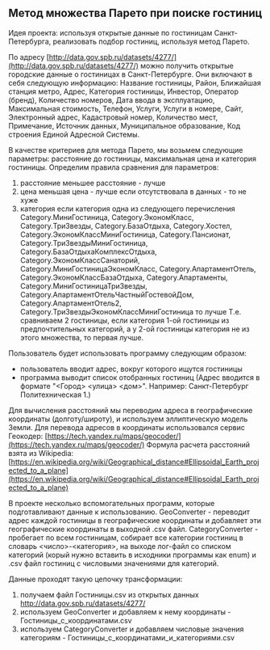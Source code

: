 ## Метод множества Парето при поиске гостиниц

Идея проекта: используя открытые данные по гостиницам Санкт-Петербурга, реализовать подбор гостиниц, используя метод Парето.

По адресу [http://data.gov.spb.ru/datasets/4277/](http://data.gov.spb.ru/datasets/4277/) можно получить открытые городские данные о гостиницах в Санкт-Петербурге.
Они включают в себя следующую информацию: Название гостиницы, Район, Ближайшая станция метро, Адрес, Категория гостиницы, 
Инвестор, Оператор (бренд), Количество номеров, Дата ввода в эксплуатацию, Максимальная стоимость, Телефон, Услуги, Услуги в номере, 
Сайт, Электронный адрес, Кадастровый номер, Количество мест, Примечание, Источник данных, Муниципальное образование, Код строения Единой Адресной Системы.

В качестве критериев для метода Парето, мы возьмем следующие параметры: расстояние до гостиницы, максимальная цена и категория гостиницы.
Определим правила сравнения для параметров: 
1) расстояние
	меньшее расстояние - лучше
2) цена
	меньшая цена - лучше
	если отсутствовала в данных - то не хуже
3) категория
	если категория одна из следующего перечисления
		Category.МиниГостиница,
		Category.ЭкономКласс,
		Category.ТриЗвезды,
		Category.БазаОтдыха,
		Category.Хостел,
		Category.ЭкономКлассМиниГостиница,
		Category.Пансионат,
		Category.ТриЗвездыМиниГостиница,
		Category.БазаОтдыхаКомплексОтдыха,
		Category.ЭкономКлассСанаторий,
		Category.МиниГостиницаЭкономКласс,
		Category.АпартаментОтель,
		Category.ЭкономКлассБазаОтдыха,
		Category.Апартаменты,
		Category.МиниГостиницаТриЗвезды,
		Category.АпартаментОтельЧастныйГостевойДом,
		Category.АпартаментОтель2,
		Category.ТриЗвездыЭкономКлассМиниГостиница
	то лучше
	Т.е. сравниваем 2 гостиницы, если категория 1-ой гостиницы из предпочтительных категорий, а у 2-ой гостиницы категория не из этого множества, 
	то первая лучше.
	
Пользователь будет использовать программу следующим образом:
 - пользователь вводит адрес, вокруг которого ищутся гостиницы
 - программа выводит список отобранных гостиниц
 (Адрес вводится в формате "<Город> <улица> <дом>". Например: Санкт-Петербург Политехническая 1.)
 
Для вычисления расстояний мы переводим адреса в географические координаты (долготу/широту), и используем эллиптическую модель Земли.
Для перевода адресов в координаты использовался сервис Геокодер:
[https://tech.yandex.ru/maps/geocoder/](https://tech.yandex.ru/maps/geocoder/)
Формула расчета расстояний взята из Wikipedia:
[https://en.wikipedia.org/wiki/Geographical_distance#Ellipsoidal_Earth_projected_to_a_plane](https://en.wikipedia.org/wiki/Geographical_distance#Ellipsoidal_Earth_projected_to_a_plane)

В проекте несколько вспомогательных программ, которые подготавливают данные к использованию.
GeoConverter - переводит адрес каждой гостиницы в географические координаты и добавляет эти географические координаты в выходной .csv файл.
CategoryConverter - пробегает по всем гостиницам, собирает все категории гостиниц в словарь <число>-<категория>, на выходе лог-файл со списком категорий (корый нужно вставить в исходники программы как enum) 
и .csv файл гостиниц с числовыми значениями для категорий.
 
Данные проходят такую цепочку трансформации:
1) получаем файл Гостиницы.csv из открытых данных http://data.gov.spb.ru/datasets/4277/
2) используем GeoConverter и добавляем к нему координаты - Гостиницы_с_координатами.csv
3) используем CategoryConverter и добавляем числовые значения категориям - Гостиницы_с_координатами_и_категориями.csv
